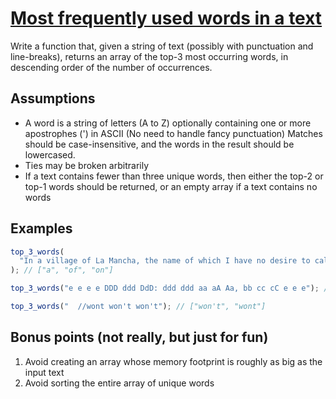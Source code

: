 # [Most frequently used words in a text](https://www.codewars.com/kata/51e056fe544cf36c410000fb)

Write a function that, given a string of text (possibly with punctuation and line-breaks), returns an array of the top-3 most occurring words, in descending order of the number of occurrences.

## Assumptions

- A word is a string of letters (A to Z) optionally containing one or more apostrophes (') in ASCII (No need to handle fancy punctuation)
  Matches should be case-insensitive, and the words in the result should be lowercased.
- Ties may be broken arbitrarily
- If a text contains fewer than three unique words, then either the top-2 or top-1 words should be returned, or an empty array if a text contains no words

## Examples

```javascript
top_3_words(
  "In a village of La Mancha, the name of which I have no desire to call to mind, there lived not long since one of those gentlemen that keep a lance in the lance-rack, an old buckler, a lean hack, and a greyhound for coursing. An olla of rather more beef than mutton, a salad on most nights, scraps on Saturdays, lentils on Fridays, and a pigeon or so extra on Sundays, made away with three-quarters of his income."
); // ["a", "of", "on"]

top_3_words("e e e e DDD ddd DdD: ddd ddd aa aA Aa, bb cc cC e e e"); // ["e", "ddd", "aa"]

top_3_words("  //wont won't won't"); // ["won't", "wont"]
```

## Bonus points (not really, but just for fun)

1. Avoid creating an array whose memory footprint is roughly as big as the input text
1. Avoid sorting the entire array of unique words
